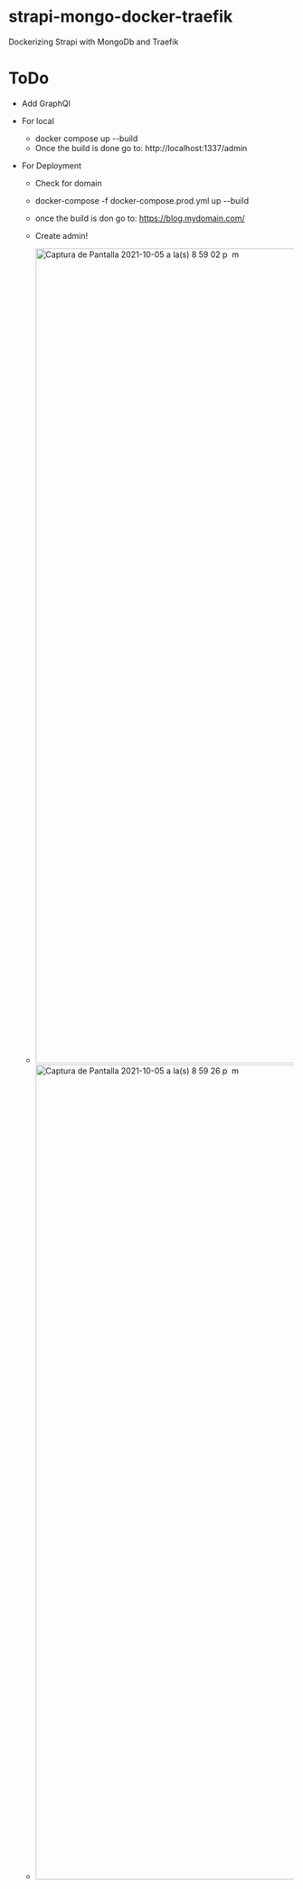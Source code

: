 # strapi-mongo-docker-traefik
Dockerizing Strapi with MongoDb and Traefik

# ToDo
- Add GraphQl

- For local
    - docker compose up --build
    - Once the build is done go to: http://localhost:1337/admin

- For Deployment
    - Check for domain
    - docker-compose -f docker-compose.prod.yml up --build
    - once the build is don go to: https://blog.mydomain.com/
    - Create admin!
    - <img width="1440" alt="Captura de Pantalla 2021-10-05 a la(s) 8 59 02 p  m" src="https://user-images.githubusercontent.com/6961898/136124497-1e66ce29-7ebc-4b35-9a87-fcfeddba1cfc.png">
    
    - <img width="1440" alt="Captura de Pantalla 2021-10-05 a la(s) 8 59 26 p  m" src="https://user-images.githubusercontent.com/6961898/136124567-5590b563-abba-4d0e-87b9-3cade08c0346.png">

